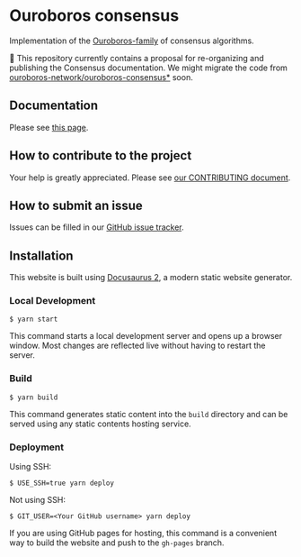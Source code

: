 # Ouroboros consensus

Implementation of the [Ouroboros-family](docs/References.md) of consensus
algorithms.

:construction: This repository currently contains a proposal for re-organizing
and publishing the Consensus documentation. We might migrate the code from
[ouroboros-network/ouroboros-consensus*](https://github.com/input-output-hk/ouroboros-network)
soon.

## Documentation

Please see [this page](https://input-output-hk.github.io/ouroboros-consensus/).

## How to contribute to the project

Your help is greatly appreciated. Please see [our CONTRIBUTING
document](CONTRIBUTING.md).

## How to submit an issue

Issues can be filled in our [GitHub issue
tracker](https://github.com/input-output-hk/ouroboros-consensus/issues).

## Installation


This website is built using [Docusaurus 2](https://docusaurus.io/), a modern static website generator.

### Local Development

```
$ yarn start
```

This command starts a local development server and opens up a browser window. Most changes are reflected live without having to restart the server.

### Build

```
$ yarn build
```

This command generates static content into the `build` directory and can be served using any static contents hosting service.

### Deployment

Using SSH:

```
$ USE_SSH=true yarn deploy
```

Not using SSH:

```
$ GIT_USER=<Your GitHub username> yarn deploy
```

If you are using GitHub pages for hosting, this command is a convenient way to build the website and push to the `gh-pages` branch.

